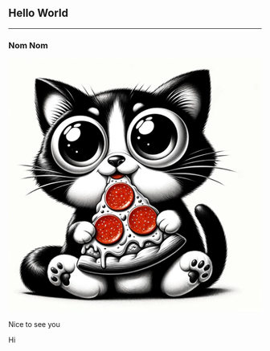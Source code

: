 ## Hello World 

---

### Nom Nom

![NomiNom, Cryptonominom mascot](/assets/nominom.png) 

Nice to see you


Hi
